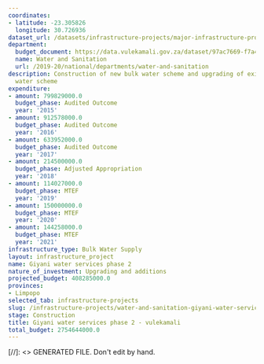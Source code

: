 ```yaml
---
coordinates:
- latitude: -23.305826
  longitude: 30.726936
dataset_url: /datasets/infrastructure-projects/major-infrastructure-projects-by-national-departments
department:
  budget_document: https://data.vulekamali.gov.za/dataset/97ac7669-f7a4-40b6-a5bf-7843666fe0b5/resource/10d89fd3-0c5e-44b4-8b90-bb328c73586f/download/vote-36-water-and-sanitation.pdf
  name: Water and Sanitation
  url: /2019-20/national/departments/water-and-sanitation
description: Construction of new bulk water scheme and upgrading of existing bulk
  water scheme
expenditure:
- amount: 799829000.0
  budget_phase: Audited Outcome
  year: '2015'
- amount: 912578000.0
  budget_phase: Audited Outcome
  year: '2016'
- amount: 633952000.0
  budget_phase: Audited Outcome
  year: '2017'
- amount: 214500000.0
  budget_phase: Adjusted Appropriation
  year: '2018'
- amount: 114027000.0
  budget_phase: MTEF
  year: '2019'
- amount: 150000000.0
  budget_phase: MTEF
  year: '2020'
- amount: 144258000.0
  budget_phase: MTEF
  year: '2021'
infrastructure_type: Bulk Water Supply
layout: infrastructure_project
name: Giyani water services phase 2
nature_of_investment: Upgrading and additions
projected_budget: 408285000.0
provinces:
- Limpopo
selected_tab: infrastructure-projects
slug: /infrastructure-projects/water-and-sanitation-giyani-water-services-phase-2
stage: Construction
title: Giyani water services phase 2 - vulekamali
total_budget: 2754644000.0
---
```

[//]: <> GENERATED FILE. Don't edit by hand.